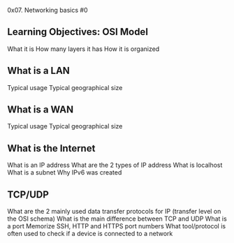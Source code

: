 0x07. Networking basics #0

Learning Objectives:
OSI Model
---------
What it is
How many layers it has
How it is organized

What is a LAN
-------------
Typical usage
Typical geographical size

What is a WAN
-------------
Typical usage
Typical geographical size

What is the Internet
--------------------
What is an IP address
What are the 2 types of IP address
What is localhost
What is a subnet
Why IPv6 was created

TCP/UDP
-------
What are the 2 mainly used data transfer protocols for IP (transfer level on the OSI schema)
What is the main difference between TCP and UDP
What is a port
Memorize SSH, HTTP and HTTPS port numbers
What tool/protocol is often used to check if a device is connected to a network
